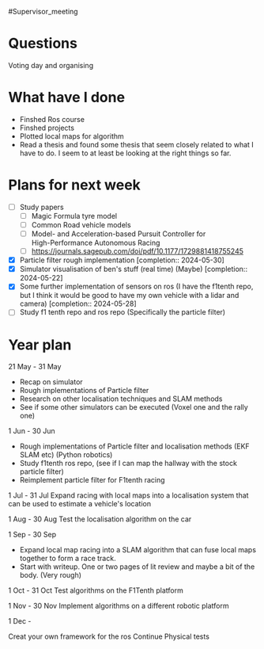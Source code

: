 #Supervisor_meeting  
# Questions
Voting day and organising

# What have I done
- Finshed Ros course
- Finshed projects
- Plotted local maps for algorithm
- Read a thesis and found some thesis that seem closely related to what I have to do. I seem to at least be looking at the right things so far.

# Plans for next week

- [ ] Study  papers
	- [ ] Magic Formula tyre model
	- [ ] Common Road vehicle models
	- [ ] Model- and Acceleration-based Pursuit Controller for  
		High-Performance Autonomous Racing
	- [ ] https://journals.sagepub.com/doi/pdf/10.1177/1729881418755245

- [x] Particle filter rough implementation  [completion:: 2024-05-30]
- [x] Simulator visualisation of ben's stuff (real time) (Maybe)  [completion:: 2024-05-22]
- [x] Some further implementation of sensors on ros (I have the f1tenth repo, but I think it would be good to have my own vehicle with a lidar and camera)  [completion:: 2024-05-28]
- [ ] Study f1 tenth repo and ros repo (Specifically the particle filter)

# Year plan


21 May - 31 May
- Recap on simulator
- Rough implementations of Particle filter 
- Research on other localisation techniques and SLAM methods
- See if some other simulators can be executed (Voxel one and the rally one)

1 Jun - 30 Jun
- Rough implementations of Particle filter and localisation methods (EKF SLAM etc) (Python robotics)
 - Study f1tenth ros repo, (see if I can map the hallway with the stock particle filter)
 - Reimplement particle filter for F1tenth racing

1 Jul - 31 Jul
Expand racing with local maps into a localisation system that can be used to estimate a vehicle's location

1 Aug - 30 Aug
Test the localisation algorithm on the car

1 Sep - 30 Sep
- Expand local map racing into a SLAM algorithm that can fuse local maps together to form a race track.
- Start with writeup. One or two pages of lit review and maybe a bit of the body. (Very rough)

1 Oct - 31 Oct
Test algorithms on the F1Tenth platform

1 Nov - 30 Nov
Implement algorithms on a different robotic platform

1 Dec - 

Creat your own framework for the ros 
Continue
Physical tests

